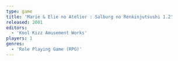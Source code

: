 ```yaml
---
type: game
title: 'Marie & Elie no Atelier : Salburg no Renkinjutsushi 1.2'
released: 2001
editors: 
  - 'Kool Kizz Amusement Works'
players: 1
genres:
  - 'Role Playing Game (RPG)'
---
```

